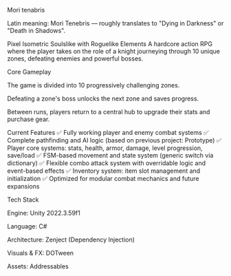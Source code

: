 Mori tenabris

Latin meaning: Mori Tenebris — roughly translates to "Dying in Darkness" or "Death in Shadows".

Pixel Isometric Soulslike with Roguelike Elements
A hardcore action RPG where the player takes on the role of a knight journeying through 10 unique zones, defeating enemies and powerful bosses.

Core Gameplay

The game is divided into 10 progressively challenging zones.

Defeating a zone's boss unlocks the next zone and saves progress.

Between runs, players return to a central hub to upgrade their stats and purchase gear.

Current Features
✅ Fully working player and enemy combat systems
✅ Complete pathfinding and AI logic (based on previous project: Prototype)
✅ Player core systems: stats, health, armor, damage, level progression, save/load
✅ FSM-based movement and state system (generic switch via dictionary)
✅ Flexible combo attack system with overridable logic and event-based effects
✅ Inventory system: item slot management and initialization
✅ Optimized for modular combat mechanics and future expansions

Tech Stack

Engine: Unity 2022.3.59f1

Language: C#

Architecture: Zenject (Dependency Injection)

Visuals & FX: DOTween

Assets: Addressables

